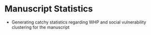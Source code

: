 # Manuscript Statistics
- Generating catchy statistics regarding WHP and social vulnerability clustering for the manuscript
